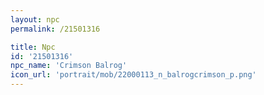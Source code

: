 ```yaml
---
layout: npc
permalink: /21501316

title: Npc
id: '21501316'
npc_name: 'Crimson Balrog'
icon_url: 'portrait/mob/22000113_n_balrogcrimson_p.png'
---
```

